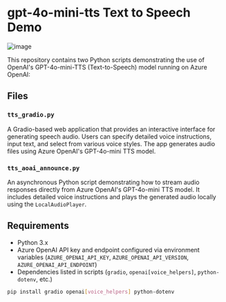 # gpt-4o-mini-tts Text to Speech Demo

![image](https://github.com/user-attachments/assets/86177d5c-3cb2-49cd-9da7-a4262ab85200)

This repository contains two Python scripts demonstrating the use of OpenAI's GPT-4o-mini-TTS (Text-to-Speech) model running on Azure OpenAI:

## Files

### `tts_gradio.py`
A Gradio-based web application that provides an interactive interface for generating speech audio. Users can specify detailed voice instructions, input text, and select from various voice styles. The app generates audio files using Azure OpenAI's GPT-4o-mini TTS model.

### `tts_aoai_announce.py`
An asynchronous Python script demonstrating how to stream audio responses directly from Azure OpenAI's GPT-4o-mini TTS model. It includes detailed voice instructions and plays the generated audio locally using the `LocalAudioPlayer`.

## Requirements
- Python 3.x
- Azure OpenAI API key and endpoint configured via environment variables (`AZURE_OPENAI_API_KEY`, `AZURE_OPENAI_API_VERSION`, `AZURE_OPENAI_API_ENDPOINT`)
- Dependencies listed in scripts (`gradio`, `openai[voice_helpers]`, `python-dotenv`, etc.)

```bash
pip install gradio openai[voice_helpers] python-dotenv
```
